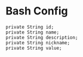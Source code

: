 # Bash Config
    private String id;
    private String name;
    private String description;
    private String nickname;
    private String value;